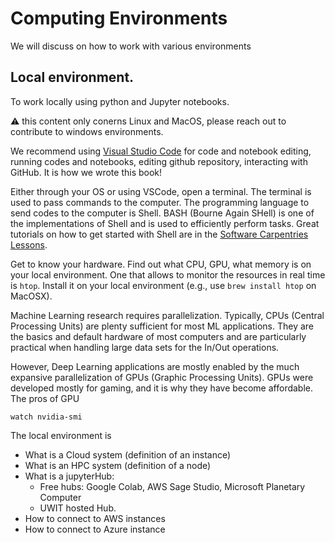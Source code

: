 # Computing Environments

We will discuss on how to work with various environments

## Local environment. 

To work locally using python and Jupyter notebooks.

⚠️ this content only conerns Linux and MacOS, please reach out to contribute to windows environments.

We recommend using [Visual Studio Code](https://code.visualstudio.com/) for code and notebook editing, running codes and notebooks, editing github repository, interacting with GitHub. It is how we wrote this book!

Either through your OS or using VSCode, open a terminal. The terminal is used to pass commands to the computer. The programming language to send codes to the computer is Shell. BASH (Bourne Again SHell) is one of the implementations of Shell and is used to efficiently perform tasks. Great tutorials on how to get started with Shell are in the [Software Carpentries Lessons](https://swcarpentry.github.io/shell-novice/).


Get to know your hardware. Find out what CPU, GPU, what memory is on your local environment. One that allows to monitor the resources in real time is ``htop``. Install it on your local environment (e.g., use ``brew install htop`` on MacOSX). 

Machine Learning research requires parallelization. Typically, CPUs (Central Processing Units) are plenty sufficient for most ML applications. They are the basics and default hardware of most computers and are particularly practical when handling large data sets for the In/Out operations. 

 However, Deep Learning applications are mostly enabled by the much expansive parallelization of GPUs (Graphic Processing Units). GPUs were developed mostly for gaming, and it is why they have become affordable. The pros of GPU

```watch nvidia-smi```


The local environment is 
- What is a Cloud system (definition of an instance)
- What is an HPC system (definition of a node)
- What is a jupyterHub:
    - Free hubs: Google Colab, AWS Sage Studio, Microsoft Planetary Computer
    - UWIT hosted Hub.
- How to connect to AWS instances
- How to connect to Azure instance